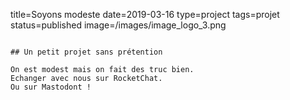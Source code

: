 title=Soyons modeste
date=2019-03-16
type=project
tags=projet
status=published
image=/images/image_logo_3.png
~~~~~~

## Un petit projet sans prétention

On est modest mais on fait des truc bien.
Echanger avec nous sur RocketChat.
Ou sur Mastodont ! 
